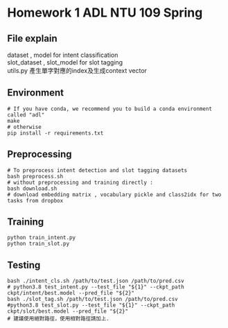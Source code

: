 # Homework 1 ADL NTU 109 Spring

## File explain
dataset , model for  intent classification
<br>
slot_dataset , slot_model for  slot tagging
<br>
utils.py 產生單字對應的index及生成context vector

## Environment
```shell
# If you have conda, we recommend you to build a conda environment called "adl"
make
# otherwise
pip install -r requirements.txt
```

## Preprocessing
```shell
# To preprocess intent detection and slot tagging datasets
bash preprocess.sh
# without preprocessing and training directly :
bash download.sh
# download embedding matrix , vocabulary pickle and class2idx for two tasks from dropbox
```

## Training
```shell
python train_intent.py
python train_slot.py
```
## Testing 
```shell
bash ./intent_cls.sh /path/to/test.json /path/to/pred.csv
# python3.8 test_intent.py --test_file "${1}" --ckpt_path ckpt/intent/best.model --pred_file "${2}"
bash ./slot_tag.sh /path/to/test.json /path/to/pred.csv
#python3.8 test_slot.py --test_file "${1}" --ckpt_path ckpt/slot/best.model --pred_file "${2}"
# 建議使用絕對路徑，使用相對路徑請加上.
```
